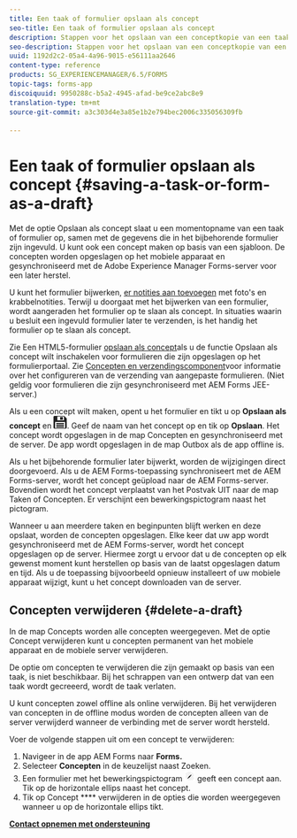 ```yaml
---
title: Een taak of formulier opslaan als concept
seo-title: Een taak of formulier opslaan als concept
description: Stappen voor het opslaan van een conceptkopie van een taak of formulier in de app AEM Forms
seo-description: Stappen voor het opslaan van een conceptkopie van een taak of formulier in de app AEM Forms
uuid: 1192d2c2-05a4-4a96-9015-e56111aa2646
content-type: reference
products: SG_EXPERIENCEMANAGER/6.5/FORMS
topic-tags: forms-app
discoiquuid: 9950288c-b5a2-4945-afad-be9ce2abc8e9
translation-type: tm+mt
source-git-commit: a3c303d4e3a85e1b2e794bec2006c335056309fb

---
```



# Een taak of formulier opslaan als concept {#saving-a-task-or-form-as-a-draft}

Met de optie Opslaan als concept slaat u een momentopname van een taak of formulier op, samen met de gegevens die in het bijbehorende formulier zijn ingevuld. U kunt ook een concept maken op basis van een sjabloon. De concepten worden opgeslagen op het mobiele apparaat en gesynchroniseerd met de Adobe Experience Manager Forms-server voor een later herstel.

U kunt het formulier [](/help/forms/using/working-with-form.md)bijwerken, [er notities aan toevoegen](/help/forms/using/add-attachments.md) met foto&#39;s en krabbelnotities. Terwijl u doorgaat met het bijwerken van een formulier, wordt aangeraden het formulier op te slaan als concept. In situaties waarin u besluit een ingevuld formulier later te verzenden, is het handig het formulier op te slaan als concept.

Zie Een HTML5-formulier [opslaan als concept](/help/forms/using/saving-html5-form-draft.md)als u de functie Opslaan als concept wilt inschakelen voor formulieren die zijn opgeslagen op het formulierportaal.
Zie [Concepten en verzendingscomponent](/help/forms/using/draft-submission-component.md)voor informatie over het configureren van de verzending van aangepaste formulieren. (Niet geldig voor formulieren die zijn gesynchroniseerd met AEM Forms JEE-server.)

Als u een concept wilt maken, opent u het formulier en tikt u op **Opslaan als concept** en ![Opslaan als concept](assets/save-as-draft.png). Geef de naam van het concept op en tik op **Opslaan**. Het concept wordt opgeslagen in de map Concepten en gesynchroniseerd met de server. De app wordt opgeslagen in de map Outbox als de app offline is.

Als u het bijbehorende formulier later bijwerkt, worden de wijzigingen direct doorgevoerd. Als u de AEM Forms-toepassing synchroniseert met de AEM Forms-server, wordt het concept geüpload naar de AEM Forms-server. Bovendien wordt het concept verplaatst van het Postvak UIT naar de map Taken of Concepten. Er verschijnt een bewerkingspictogram naast het pictogram.

Wanneer u aan meerdere taken en beginpunten blijft werken en deze opslaat, worden de concepten opgeslagen. Elke keer dat uw app wordt gesynchroniseerd met de AEM Forms-server, wordt het concept opgeslagen op de server. Hiermee zorgt u ervoor dat u de concepten op elk gewenst moment kunt herstellen op basis van de laatst opgeslagen datum en tijd. Als u de toepassing bijvoorbeeld opnieuw installeert of uw mobiele apparaat wijzigt, kunt u het concept downloaden van de server.

## Concepten verwijderen {#delete-a-draft}

In de map Concepts worden alle concepten weergegeven. Met de optie Concept verwijderen kunt u concepten permanent van het mobiele apparaat en de mobiele server verwijderen.

De optie om concepten te verwijderen die zijn gemaakt op basis van een taak, is niet beschikbaar. Bij het schrappen van een ontwerp dat van een taak wordt gecreeerd, wordt de taak verlaten.

U kunt concepten zowel offline als online verwijderen. Bij het verwijderen van concepten in de offline modus worden de concepten alleen van de server verwijderd wanneer de verbinding met de server wordt hersteld.

Voer de volgende stappen uit om een concept te verwijderen:

1. Navigeer in de app AEM Forms naar **Forms.**
1. Selecteer **Concepten** in de keuzelijst naast Zoeken.
1. Een formulier met het bewerkingspictogram ![bewerkt-concept-app](assets/edit-draft-app.png) geeft een concept aan. Tik op de horizontale ellips naast het concept.
1. Tik op Concept **** verwijderen in de opties die worden weergegeven wanneer u op de horizontale ellips tikt.

**[Contact opnemen met ondersteuning](https://www.adobe.com/account/sign-in.supportportal.html)**

